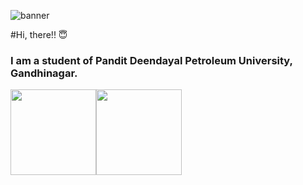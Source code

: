 ![banner](https://user-images.githubusercontent.com/62185337/185731931-de7a1635-52c0-4ccd-bffd-8be68e9bcfe7.png)


#Hi, there!! :innocent:

### I am a student of Pandit Deendayal Petroleum University, Gandhinagar.

<img height="137px" src="https://github-readme-stats.vercel.app/api?username=adamalston&hide_title=false&hide_border=true&show_icons=true&include_all_commits=true&count_private=true&line_height=21&text_color=000&icon_color=000&bg_color=0,ea6161,ffc64d,fffc4d,52fa5a&theme=graywhite" /><!-- wi*quL3fcV --><img height="137px" src="https://github-readme-stats.vercel.app/api/top-langs/?username=adamalston&hide=html&hide_title=true&hide_border=true&layout=compact&langs_count=6&exclude_repo=comp426,Redventures-Movie-Quotes&text_color=000&icon_color=fff&bg_color=0,52fa5a,4dfcff,c64dff&theme=graywhite" />
